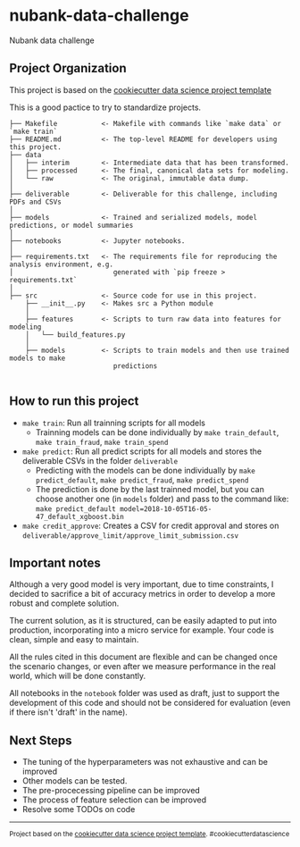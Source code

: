 nubank-data-challenge
==============================

Nubank data challenge

Project Organization
------------
This project is based on the <a target="_blank" href="https://drivendata.github.io/cookiecutter-data-science/">cookiecutter data science project template</a>

This is a good pactice to try to standardize projects.

    ├── Makefile           <- Makefile with commands like `make data` or `make train`
    ├── README.md          <- The top-level README for developers using this project.
    ├── data
    │   ├── interim        <- Intermediate data that has been transformed.
    │   ├── processed      <- The final, canonical data sets for modeling.
    │   └── raw            <- The original, immutable data dump.
    │
    ├── deliverable        <- Deliverable for this challenge, including PDFs and CSVs
    │
    ├── models             <- Trained and serialized models, model predictions, or model summaries
    │
    ├── notebooks          <- Jupyter notebooks. 
    │
    ├── requirements.txt   <- The requirements file for reproducing the analysis environment, e.g.
    │                         generated with `pip freeze > requirements.txt`
    │
    ├── src                <- Source code for use in this project.
        ├── __init__.py    <- Makes src a Python module
        │
        ├── features       <- Scripts to turn raw data into features for modeling
        │   └── build_features.py
        │
        ├── models         <- Scripts to train models and then use trained models to make
                              predictions
            

## How to run this project
- `make train`: Run all trainning scripts for all models
    - Trainning models can be done individually by `make train_default`, `make train_fraud`, `make train_spend`
- `make predict`: Run all predict scripts for all models and stores the deliverable CSVs in the folder `deliverable`
    - Predicting with the models can be done individually by `make predict_default`, `make predict_fraud`, `make predict_spend`
    - The prediction is done by the last trainned model, but you can choose another one (in `models` folder) and pass to the command like: `make predict_default model=2018-10-05T16-05-47_default_xgboost.bin`
- `make credit_approve`: Creates a CSV for credit approval and stores on `deliverable/approve_limit/approve_limit_submission.csv`


## Important notes
Although a very good model is very important, due to time constraints, I decided to sacrifice a bit of accuracy metrics in order to develop a more robust and complete solution.

The current solution, as it is structured, can be easily adapted to put into production, incorporating into a micro service for example. Your code is clean, simple and easy to maintain.

All the rules cited in this document are flexible and can be changed once the scenario changes, or even after we measure performance in the real world, which will be done constantly.

All notebooks in the `notebook` folder was used as draft, just to support the development of this code and should not be considered for evaluation (even if there isn't 'draft' in the name).


## Next Steps
- The tuning of the hyperparameters was not exhaustive and can be improved
- Other models can be tested.
- The pre-procecessing pipeline can be improved
- The process of feature selection can be improved
- Resolve some TODOs on code

--------

<p><small>Project based on the <a target="_blank" href="https://drivendata.github.io/cookiecutter-data-science/">cookiecutter data science project template</a>. #cookiecutterdatascience</small></p>
